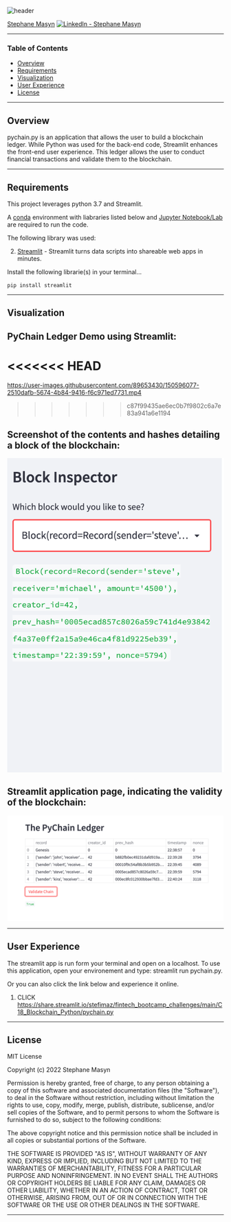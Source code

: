 ![header](https://capsule-render.vercel.app/api?type=waving&color=gradient&width=1000&height=200&section=header&text=Blockchain%20With%20Python%20&fontSize=30&fontColor=black)

<!-- header is made with: https://github.com/kyechan99/capsule-render -->

[Stephane Masyn](https://www.linkedin.com/in/stephane-masyn-35b16817a/) [<img src="https://cdn2.auth0.com/docs/media/connections/linkedin.png" alt="LinkedIn -  Stephane Masyn" width=15/>](https://linkedin.com/in/stephane-masyn-35b16817a/)
                                 

---

### Table of Contents

* [Overview](#overview)
* [Requirements](#requirements)
* [Visualization](#visualization)
* [User Experience](#user-experience)
* [License](#license)  

---

## Overview

pychain.py is an application that allows the user to build a blockchain ledger. While Python was used for the back-end code, Streamlit enhances the front-end user experience. This ledger allows the user to conduct financial transactions and validate them to the blockchain. 

---

## Requirements


This project leverages python 3.7 and Streamlit.

A [conda](https://docs.conda.io/en/latest/) environment with liabraries listed below and [Jupyter Notebook/Lab](https://jupyter.org/) are required to run the code.

The following library was used:

2. [Streamlit](https://streamlit.io/) - Streamlit turns data scripts into shareable web apps in minutes.


Install the following librarie(s) in your terminal...

    pip install streamlit
 
---

## Visualization

## PyChain Ledger Demo using Streamlit:
<<<<<<< HEAD
=======
https://user-images.githubusercontent.com/89653430/150596077-2510dafb-5674-4b84-9416-f6c971ed7731.mp4
>>>>>>> c87f99435ae6ec0b7f9802c6a7e83a941a6e1194


## Screenshot of the contents and hashes detailing a block of the blockchain:
![block_inspector](Images/Block_inspector1.png)

## Streamlit application page, indicating the validity of the blockchain:
![blockchain_is_valid](Images/Pychain_validate.png)

---

## User Experience

The streamlit app is run form your terminal and open on a localhost. To use this application, open your environement and type: streamlit run pychain.py.

Or you can also click the link below and experience it online. 

1) CLICK https://share.streamlit.io/stefimaz/fintech_bootcamp_challenges/main/C18_Blockchain_Python/pychain.py



---

## License

MIT License

Copyright (c) 2022 Stephane Masyn

Permission is hereby granted, free of charge, to any person obtaining a copy
of this software and associated documentation files (the "Software"), to deal
in the Software without restriction, including without limitation the rights
to use, copy, modify, merge, publish, distribute, sublicense, and/or sell
copies of the Software, and to permit persons to whom the Software is
furnished to do so, subject to the following conditions:

The above copyright notice and this permission notice shall be included in all
copies or substantial portions of the Software.

THE SOFTWARE IS PROVIDED "AS IS", WITHOUT WARRANTY OF ANY KIND, EXPRESS OR
IMPLIED, INCLUDING BUT NOT LIMITED TO THE WARRANTIES OF MERCHANTABILITY,
FITNESS FOR A PARTICULAR PURPOSE AND NONINFRINGEMENT. IN NO EVENT SHALL THE
AUTHORS OR COPYRIGHT HOLDERS BE LIABLE FOR ANY CLAIM, DAMAGES OR OTHER
LIABILITY, WHETHER IN AN ACTION OF CONTRACT, TORT OR OTHERWISE, ARISING FROM,
OUT OF OR IN CONNECTION WITH THE SOFTWARE OR THE USE OR OTHER DEALINGS IN THE
SOFTWARE.

---

